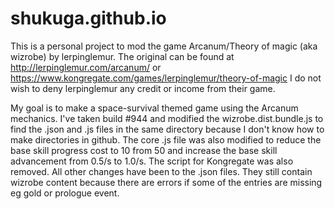 # shukuga.github.io
This is a personal project to mod the game Arcanum/Theory of magic (aka wizrobe) by lerpinglemur. The original can be found at http://lerpinglemur.com/arcanum/ or https://www.kongregate.com/games/lerpinglemur/theory-of-magic
I do not wish to deny lerpinglemur any credit or income from their game.

My goal is to make a space-survival themed game using the Arcanum mechanics. I've taken build #944 and modified the wizrobe.dist.bundle.js to find the .json and .js files in the same directory because I don't know how to make directories in github. The core .js file was also modified to reduce the base skill progress cost to 10 from 50 and increase the base skill advancement from 0.5/s to 1.0/s. The script for Kongregate was also removed. All other changes have been to the .json files. They still contain wizrobe content because there are errors if some of the entries are missing eg gold or prologue event.
